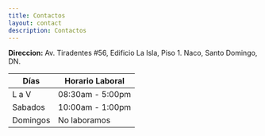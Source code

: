 ```yaml
---
title: Contactos
layout: contact
description: Contactos
---
```



<strong>Direccion:</strong> Av. Tiradentes #56, Edificio La Isla, Piso 1. Naco, Santo Domingo, DN.

| Días      | Horario Laboral  |
| --------- | ---------------- |
| L a V     | 08:30am - 5:00pm |
| Sabados   | 10:00am - 1:00pm |
| Domingos  | No laboramos     |
